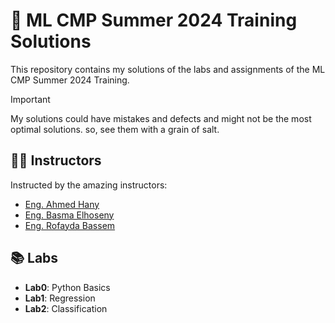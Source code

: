# 🚀 ML CMP Summer 2024 Training Solutions

This repository contains my solutions of the labs and assignments of the ML CMP Summer 2024 Training.

> [!IMPORTANT]
> My solutions could have mistakes and defects and might not be the most optimal solutions. so, see them with a grain of salt.

## 👨‍🏫 Instructors

Instructed by the amazing instructors:

- [Eng. Ahmed Hany](https://github.com/Ahmed-H300)
- [Eng. Basma Elhoseny](https://github.com/BasmaElhoseny01)
- [Eng. Rofayda Bassem](https://github.com/Rofaydaaa)

## 📚 Labs

- **Lab0**: Python Basics
- **Lab1**: Regression
- **Lab2**: Classification